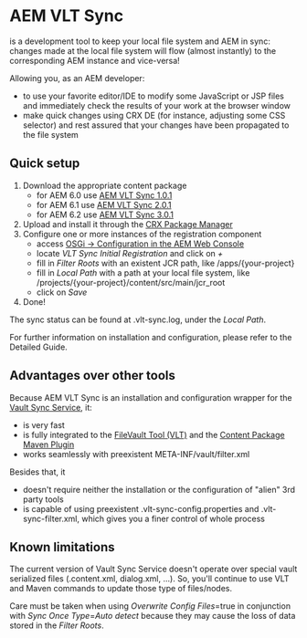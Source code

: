 # AEM VLT Sync

is a development tool to keep your local file system and AEM in sync: changes made at the local file system will flow (almost instantly) to the corresponding AEM instance and vice-versa!

Allowing you, as an AEM developer:

- to use your favorite editor/IDE to modify some JavaScript or JSP files and immediately check the results of your work at the browser window
- make quick changes using CRX DE (for instance, adjusting some CSS selector) and rest assured that your changes have been propagated to the file system


## Quick setup

1. Download the appropriate content package
   * for AEM 6.0 use [AEM VLT Sync 1.0.1](https://github.com/daniel-lima/aem-vltsync/releases/download/aem-vltsync-1.0.1/vltsync-content-1.0.1.zip)
   * for AEM 6.1 use [AEM VLT Sync 2.0.1](https://github.com/daniel-lima/aem-vltsync/releases/download/aem-vltsync-2.0.1/vltsync-content-2.0.1.zip)
   * for AEM 6.2 use [AEM VLT Sync 3.0.1](https://github.com/daniel-lima/aem-vltsync/releases/download/aem-vltsync-3.0.1/vltsync-content-3.0.1.zip)
2. Upload and install it through the [CRX Package Manager](http://localhost:4502/crx/packmgr/index.jsp)
3. Configure one or more instances of the registration component
   * access [OSGi -> Configuration in the AEM Web Console](http://localhost:4502/system/console/configMgr)
   * locate *VLT Sync Initial Registration* and click on *+*
   * fill in *Filter Roots* with an existent JCR path, like /apps/{your-project}
   * fill in *Local Path* with a path at your local file system, like /projects/{your-project}/content/src/main/jcr_root 
   * click on *Save*
4. Done!
   
The sync status can be found at .vlt-sync.log, under the *Local Path*.

For further information on installation and configuration, please refer to the Detailed Guide.


## Advantages over other tools

Because AEM VLT Sync is an installation and configuration wrapper for the [Vault Sync Service](http://jackrabbit.apache.org/filevault/usage.html#Vault_Sync), it:

* is very fast
* is fully integrated to the [FileVault Tool (VLT)](https://docs.adobe.com/docs/en/aem/6-0/develop/dev-tools/ht-vlttool.html?wcmmode=disabled) and the [Content Package Maven Plugin](https://docs.adobe.com/docs/en/aem/6-0/develop/dev-tools/vlt-mavenplugin.html?wcmmode=disabled)
* works seamlessly with preexistent META-INF/vault/filter.xml

Besides that, it

* doesn't require neither the installation or the configuration of "alien" 3rd party tools
* is capable of using preexistent .vlt-sync-config.properties and .vlt-sync-filter.xml, which gives you a finer control of whole process   
 
 
## Known limitations

The current version of Vault Sync Service doesn't operate over special vault serialized files (.content.xml, dialog.xml, ...). So, you'll continue to use VLT and Maven commands to update those type of files/nodes.
   
Care must be taken when using *Overwrite Config Files*=true in conjunction with *Sync Once Type*=*Auto detect* because they may cause the loss of data stored in the *Filter Roots*. 
